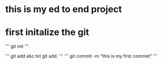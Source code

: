 # this is my ed to end project

# first initalize the git
'''
git init
'''

'''
git add abc.txt
git add.
'''
'''
git commit -m "this is my first commet"
'''